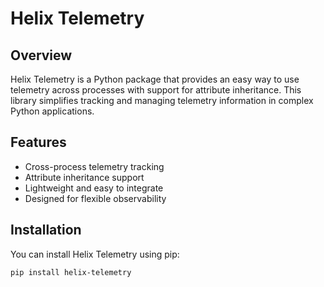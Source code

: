 # Helix Telemetry

## Overview

Helix Telemetry is a Python package that provides an easy way to use telemetry across processes with support for attribute inheritance. This library simplifies tracking and managing telemetry information in complex Python applications.

## Features

- Cross-process telemetry tracking
- Attribute inheritance support
- Lightweight and easy to integrate
- Designed for flexible observability

## Installation

You can install Helix Telemetry using pip:

```bash
pip install helix-telemetry
```
